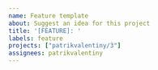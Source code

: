 ```yaml
---
name: Feature template
about: Suggest an idea for this project
title: '[FEATURE]: '
labels: feature
projects: ["patrikvalentiny/3"]
assignees: patrikvalentiny
---
```



